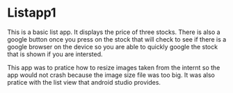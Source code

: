 # Listapp1
This is a basic list app. It displays the price of three stocks.
There is also a google button once you press on the stock that 
will check to see if there is a google browser on the device so
you are able to quickly google the stock that is shown if you are
intersted.


This app was to pratice how to resize images taken from the internt 
so the app would not crash because the image size file was too big.
It was also pratice with the list view that android studio provides. 
